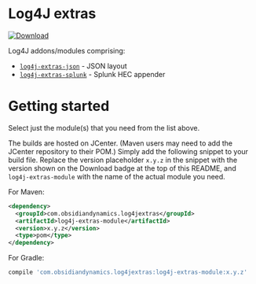 Log4J extras
===
[ ![Download](https://api.bintray.com/packages/obsidiandynamics/log4j-extras/log4jextras-json/images/download.svg) ](https://bintray.com/obsidiandynamics/log4j-extras/log4jextras-json/_latestVersion)

Log4J addons/modules comprising:

* [`log4j-extras-json`](https://github.com/obsidiandynamics/log4j-extras/tree/master/json) - JSON layout
* [`log4j-extras-splunk`](https://github.com/obsidiandynamics/log4j-extras/tree/master/splunk) - Splunk HEC appender

# Getting started
Select just the module(s) that you need from the list above.

The builds are hosted on JCenter. (Maven users may need to add the JCenter repository to their POM.) Simply add the following snippet to your build file. Replace the version placeholder `x.y.z` in the snippet with the version shown on the Download badge at the top of this README, and `log4j-extras-module` with the name of the actual module you need.

For Maven:

```xml
<dependency>
  <groupId>com.obsidiandynamics.log4jextras</groupId>
  <artifactId>log4j-extras-module</artifactId>
  <version>x.y.z</version>
  <type>pom</type>
</dependency>
```

For Gradle:

```groovy
compile 'com.obsidiandynamics.log4jextras:log4j-extras-module:x.y.z'
```
